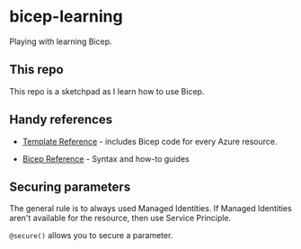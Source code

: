 # bicep-learning
Playing with learning Bicep.

## This repo
This repo is a sketchpad as I learn how to use Bicep.

## Handy references 

* [Template Reference](https://docs.microsoft.com/en-us/azure/templates/) - includes Bicep code for every Azure resource.

* [Bicep Reference](https://docs.microsoft.com/en-us/azure/azure-resource-manager/bicep/) - Syntax and how-to guides

## Securing parameters
The general rule is to always used Managed Identities. If Managed Identities aren't available for the resource, then use Service Principle.

`@secure()` allows you to secure a parameter.


